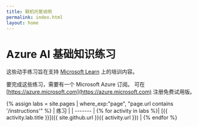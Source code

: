 ```yaml
---
title: 联机托管说明
permalink: index.html
layout: home
---
```


# Azure AI 基础知识练习

这些动手练习旨在支持 [Microsoft Learn](https://docs.microsoft.com/training/) 上的培训内容。

要完成这些练习，需要有一个 Microsoft Azure 订阅。 可在 [https://azure.microsoft.com](https://azure.microsoft.com) 注册免费试用版。

{% assign labs = site.pages | where_exp:"page", "page.url contains '/instructions'" %}
| 练习 |
| ------- | 
{% for activity in labs  %}| [{{ activity.lab.title }}]({{ site.github.url }}{{ activity.url }}) |
{% endfor %}
